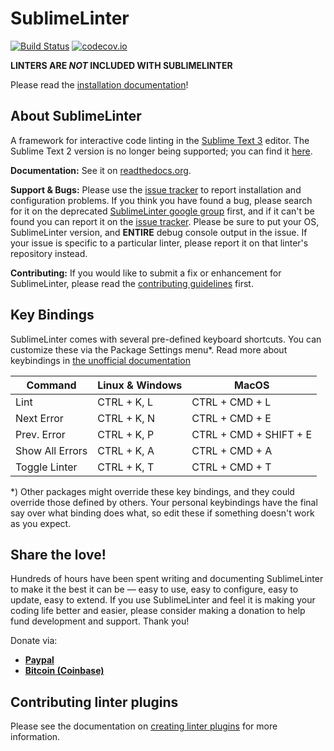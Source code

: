 SublimeLinter
=============

[![Build Status](https://img.shields.io/travis/SublimeLinter/SublimeLinter3/master.svg)](https://travis-ci.org/SublimeLinter/SublimeLinter3)
[![codecov.io](https://img.shields.io/codecov/c/github/SublimeLinter/SublimeLinter3/master.svg)](http://codecov.io/github/SublimeLinter/SublimeLinter3?branch=master)

**LINTERS ARE *NOT* INCLUDED WITH SUBLIMELINTER**

Please read the [installation documentation](http://sublimelinter.readthedocs.org/en/latest/installation.html)!

## About SublimeLinter
A framework for interactive code linting in the [Sublime Text 3](http://sublimetext.com/3) editor. The Sublime Text 2 version is no longer being supported; you can find it [here](https://github.com/SublimeLinter/SublimeLinter).

**Documentation:** See it on [readthedocs.org](https://sublimelinter.readthedocs.org).

**Support & Bugs:** Please use the [issue tracker](https://github.com/SublimeLinter/SublimeLinter3/issues) to report installation and configuration problems. If you think you have found a bug, please search for it on the deprecated [SublimeLinter google group](https://groups.google.com/forum/#!forum/sublimelinter) first, and if it can't be found you can report it on the [issue tracker](https://github.com/SublimeLinter/SublimeLinter3/issues). Please be sure to put your OS, SublimeLinter version, and **ENTIRE** debug console output in the issue. If your issue is specific to a particular linter, please report it on that linter's repository instead.

**Contributing:** If you would like to submit a fix or enhancement for SublimeLinter, please read the [contributing guidelines](https://sublimelinter.readthedocs.org/en/latest/contributing.html) first.

## Key Bindings

SublimeLinter comes with several pre-defined keyboard shortcuts. You can customize these via the Package Settings menu\*. Read more about keybindings in [the unofficial documentation](http://docs.sublimetext.info/en/latest/customization/key_bindings.html)

| Command         | Linux & Windows  | MacOS                  |
|-----------------|------------------|------------------------|
| Lint            | CTRL + K, L      | CTRL + CMD + L         |
| Next Error      | CTRL + K, N      | CTRL + CMD + E         |
| Prev. Error     | CTRL + K, P      | CTRL + CMD + SHIFT + E |
| Show All Errors | CTRL + K, A      | CTRL + CMD + A         |
| Toggle Linter   | CTRL + K, T      | CTRL + CMD + T         |

\*) Other packages might override these key bindings, and they could override those defined by others. Your personal keybindings have the final say over what binding does what, so edit these if something doesn't work as you expect.

## Share the love!
Hundreds of hours have been spent writing and documenting SublimeLinter to make it the best it can be — easy to use, easy to configure, easy to update, easy to extend. If you use SublimeLinter and feel it is making your coding life better and easier, please consider making a donation to help fund development and support. Thank you!

Donate via: 
* [**Paypal**](https://www.paypal.com/cgi-bin/webscr?cmd=_s-xclick&hosted_button_id=FK7SKD3X8N7BU)
* [**Bitcoin (Coinbase)**](https://www.coinbase.com/groteworld)

## Contributing linter plugins
Please see the documentation on [creating linter plugins](https://sublimelinter.readthedocs.org/en/latest/creating_a_linter.html) for more information.
